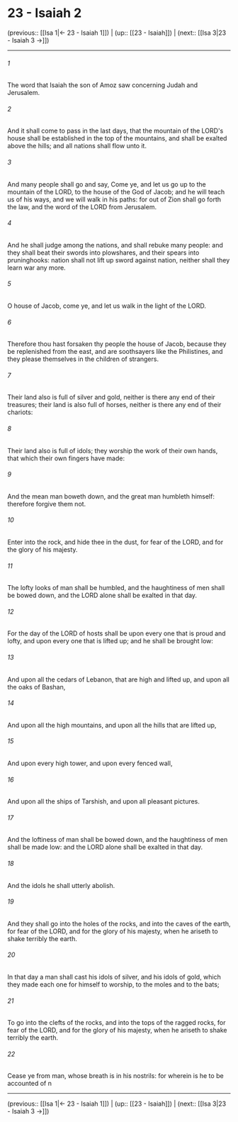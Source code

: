 # 23 - Isaiah 2

(previous:: [[Isa 1|← 23 - Isaiah 1]]) | (up:: [[23 - Isaiah]]) | (next:: [[Isa 3|23 - Isaiah 3 →]])

***


###### 1 
The word that Isaiah the son of Amoz saw concerning Judah and Jerusalem. 

###### 2 
And it shall come to pass in the last days, that the mountain of the LORD's house shall be established in the top of the mountains, and shall be exalted above the hills; and all nations shall flow unto it. 

###### 3 
And many people shall go and say, Come ye, and let us go up to the mountain of the LORD, to the house of the God of Jacob; and he will teach us of his ways, and we will walk in his paths: for out of Zion shall go forth the law, and the word of the LORD from Jerusalem. 

###### 4 
And he shall judge among the nations, and shall rebuke many people: and they shall beat their swords into plowshares, and their spears into pruninghooks: nation shall not lift up sword against nation, neither shall they learn war any more. 

###### 5 
O house of Jacob, come ye, and let us walk in the light of the LORD. 

###### 6 
Therefore thou hast forsaken thy people the house of Jacob, because they be replenished from the east, and are soothsayers like the Philistines, and they please themselves in the children of strangers. 

###### 7 
Their land also is full of silver and gold, neither is there any end of their treasures; their land is also full of horses, neither is there any end of their chariots: 

###### 8 
Their land also is full of idols; they worship the work of their own hands, that which their own fingers have made: 

###### 9 
And the mean man boweth down, and the great man humbleth himself: therefore forgive them not. 

###### 10 
Enter into the rock, and hide thee in the dust, for fear of the LORD, and for the glory of his majesty. 

###### 11 
The lofty looks of man shall be humbled, and the haughtiness of men shall be bowed down, and the LORD alone shall be exalted in that day. 

###### 12 
For the day of the LORD of hosts shall be upon every one that is proud and lofty, and upon every one that is lifted up; and he shall be brought low: 

###### 13 
And upon all the cedars of Lebanon, that are high and lifted up, and upon all the oaks of Bashan, 

###### 14 
And upon all the high mountains, and upon all the hills that are lifted up, 

###### 15 
And upon every high tower, and upon every fenced wall, 

###### 16 
And upon all the ships of Tarshish, and upon all pleasant pictures. 

###### 17 
And the loftiness of man shall be bowed down, and the haughtiness of men shall be made low: and the LORD alone shall be exalted in that day. 

###### 18 
And the idols he shall utterly abolish. 

###### 19 
And they shall go into the holes of the rocks, and into the caves of the earth, for fear of the LORD, and for the glory of his majesty, when he ariseth to shake terribly the earth. 

###### 20 
In that day a man shall cast his idols of silver, and his idols of gold, which they made each one for himself to worship, to the moles and to the bats; 

###### 21 
To go into the clefts of the rocks, and into the tops of the ragged rocks, for fear of the LORD, and for the glory of his majesty, when he ariseth to shake terribly the earth. 

###### 22 
Cease ye from man, whose breath is in his nostrils: for wherein is he to be accounted of n

***

(previous:: [[Isa 1|← 23 - Isaiah 1]]) | (up:: [[23 - Isaiah]]) | (next:: [[Isa 3|23 - Isaiah 3 →]])
